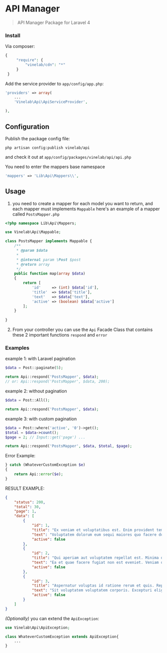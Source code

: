 API Manager
===================
>API Manager Package for Laravel 4


### Install
Via composer:

```php
{
     "require": {
         "vinelab/cdn": "*"
     }
 }
```
 
Add the service provider to `app/config/app.php`:

```php
'providers' => array(
    ...
    'Vinelab\Api\ApiServiceProvider',

),
```

## Configuration

Publish the package config file:
```dos
php artisan config:publish vinelab/api
```
and check it out at `app/config/packages/vinelab/api/api.php`

You need to enter the mappers base namespace

```php
'mappers' => 'Lib\Api\Mappers\\',
```


## Usage

1. you need to create a mapper for each model you want to return, and each mapper must implements `Mappable` 
here's an example of a mapper called `PostsMapper.php`

```php
<?php namespace Lib\Api\Mappers;

use Vinelab\Api\Mappable;

class PostsMapper implements Mappable {
    /**
     * @param $data
     *
     * @internal param \Post $post
     * @return array
     */
    public function map(array $data)
    {
        return [
            'id'     => (int) $data['id'],
            'title'  => $data['title'],
            'text'   => $data['text'],
            'active' => (boolean) $data['active']
        ];
    }
    
}
```

2. From your controller you can use the `Api` Facade Class that contains these 2 important functions `respond` and `error`

### Examples
 example 1: with Laravel pagination
```php
$data = Post::paginate(5);

return Api::respond('PostsMapper', $data);
// or: Api::respond('PostsMapper', $data, 200);
```
example 2: without pagination
```php
$data = Post::All();

return Api::respond('PostsMapper', $data);
```
example 3: with custom pagination
```php
$data = Post::where('active', '0')->get();
$total = $data->count();
$page = 2; // Input::get('page') ...

return Api::respond('PostsMapper', $data, $total, $page);
```

Error Example:
```php
} catch (WhateverCustomException $e)
{
	return Api::error($e);
}
```

RESULT EXAMPLE:
```json
{
    "status": 200,
    "total": 30,
    "page": 1,
    "data": [
        {
            "id": 1,
            "title": "Ex veniam et voluptatibus est. Enim provident tempore reiciendis qui qui. Aut soluta ipsum voluptatem repellat quod explicabo.",
            "text": "Voluptatem dolorum eum sequi maiores quo facere dolor. Molestiae corrupti rem quo sed. Quibusdam ut voluptate consequatur.",
            "active": false
        },
        {
            "id": 2,
            "title": "Qui aperiam aut voluptatem repellat est. Minima dolor qui rem sint cum debitis. Ab quia neque quasi laboriosam.",
            "text": "Ea et quae facere fugiat non est eveniet. Veniam quas doloremque repellat esse nihil qui qui voluptas. Laboriosam voluptate rerum et perferendis adipisci deleniti. Quae quam nisi facilis quia dolore.",
            "active": false
        },
        {
            "id": 3,
            "title": "Aspernatur voluptas id ratione rerum et quis. Repellendus dolorem nihil sint maxime. Dolorum ex dolorum sit est recusandae.",
            "text": "Sit voluptatem voluptatem corporis. Excepturi eligendi quia maiores nesciunt quia. Ipsum voluptatem autem aspernatur pariatur.",
            "active": false
        }
    ]
}
```

*(Optionally)* you can extend the `ApiException`:
```php
use Vinelab\Api\ApiException;

class WhateverCustomException extends ApiException{
	...
}
```


